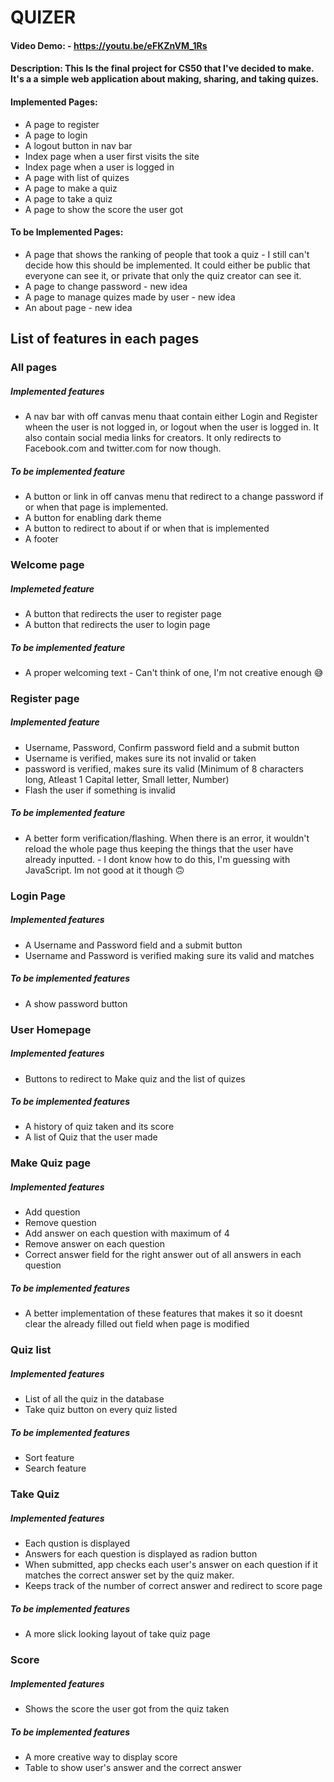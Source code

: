 # **QUIZER**
#### Video Demo: - https://youtu.be/eFKZnVM_1Rs
#### Description: This Is the final project for CS50 that I've decided to make. It's a a simple web application about making, sharing, and taking quizes. 

#### **Implemented Pages:**
* A page to register
* A page to login
* A logout button in nav bar
* Index page when a user first visits the site
* Index page when a user is logged in
* A page with list of quizes
* A page to make a quiz
* A page to take a quiz
* A page to show the score the user got

#### **To be Implemented Pages:**
* A page that shows the ranking of people that took a quiz - I still can't decide how this should be implemented. It could either be public that everyone can see it, or private that only the quiz creator can see it.
* A page to change password - new idea
* A page to manage quizes made by user - new idea
* An about page - new idea


## **List of features in each pages**

### **All pages**
##### **Implemented features**
* A nav bar with off canvas menu thaat contain either Login and Register wheen the user is not logged in, or logout when the user is logged in. It also contain social media links for creators. It only redirects to Facebook.com and twitter.com for now though.
##### **To be implemented feature**
* A button or link in off canvas menu that redirect to a change password if or when that page is implemented.
* A button for enabling dark theme
* A button to redirect to about if or when that is implemented
* A footer
### **Welcome page**
##### **Implemeted feature**
* A button that redirects the user to register page
* A button that redirects the user to login page
##### **To be implemented feature**
* A proper welcoming text - Can't think of one, I'm not creative enough :sweat_smile:
### **Register page**
##### **Implemented feature**
* Username, Password, Confirm password field and a submit button
* Username is verified, makes sure its not invalid or taken
* password is verified, makes sure its valid (Minimum of 8 characters long, Atleast 1 Capital letter, Small letter, Number)
* Flash the user if something is invalid
##### **To be implemented feature**
* A better form verification/flashing. When there is an error, it wouldn't reload the whole page  thus keeping the things that the user have already inputted. - I dont know how to do this, I'm guessing with JavaScript. Im not good at it though :upside_down_face:
### **Login Page**
##### **Implemented features**
* A Username and Password field and a submit button
* Username and Password is verified making sure its valid and matches
##### **To be implemented features**
* A show password button

### **User Homepage**
##### **Implemented features**
* Buttons to redirect to Make quiz and the list of quizes
##### **To be implemented features**
* A history of quiz taken and its score
* A list of Quiz that the user made
### **Make Quiz page**
##### **Implemented features**
* Add question
* Remove question
* Add answer on each question with maximum of 4
* Remove answer on each question 
* Correct answer field for the right answer out of all answers in each question

##### **To be implemented features**
* A better implementation of these features that makes it so it doesnt clear the already filled out field when page is modified

### **Quiz list**
##### **Implemented features**
* List of all the quiz in the database
* Take quiz button on every quiz listed
##### **To be implemented features**
* Sort feature
* Search feature
### **Take Quiz**
##### **Implemented features**
* Each qustion is displayed
* Answers for each question is displayed as radion button
* When submitted, app checks each user's answer on each question if it matches the correct answer set by the quiz maker.
* Keeps track of the number of correct answer and redirect to score page
##### **To be implemented features**
* A more slick looking layout of take quiz page
### **Score**
##### **Implemented features**
* Shows the score the user got from the quiz taken
##### **To be implemented features**
* A more creative way to display score
* Table to show user's answer and the correct answer
